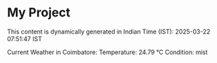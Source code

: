 # My Project

This content is dynamically generated in Indian Time (IST): 2025-03-22 07:51:47 IST


Current Weather in Coimbatore:
Temperature: 24.79 °C
Condition: mist
